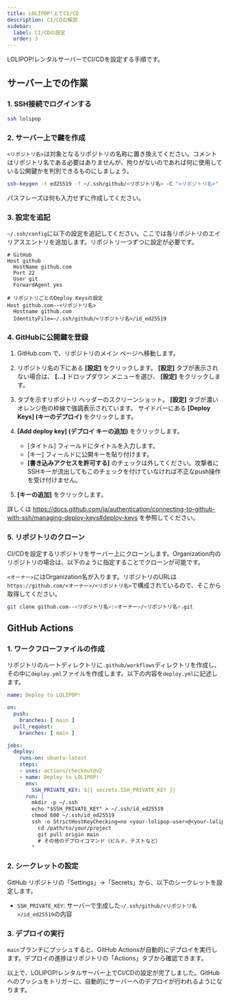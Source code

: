 ```yaml
---
title: LOLIPOP!上でCI/CD
description: CI/CDの解説
sidebar:
  label: CI/CDの設定
  order: 3
---
```


LOLIPOP!レンタルサーバーでCI/CDを設定する手順です。

## サーバー上での作業

### 1. SSH接続でログインする

```bash
ssh lolipop
```

### 2. サーバー上で鍵を作成

`<リポジトリ名>`は対象となるリポジトリの名称に置き換えてください。コメントはリポジトリ名である必要はありませんが、拘りがないのであれば何に使用している公開鍵かを判別できるものにしましょう。

```bash
ssh-keygen -t ed25519 -f ~/.ssh/github/<リポジトリ名> -C "<リポジトリ名>"
```

パスフレーズは何も入力せずに作成してください。

### 3. 設定を追記

`~/.ssh/config`に以下の設定を追記してください。ここでは各リポジトリのエイリアスエントリを追加します。リポジトリ一つずつに設定が必要です。

```vim
# GitHub
Host github
  HostName github.com
  Port 22
  User git
  ForwardAgent yes

# リポジトリごとのDeploy Keysの設定
Host github.com--<リポジトリ名>
  Hostname github.com
  IdentityFile=~/.ssh/github/<リポジトリ名>/id_ed25519
```

### 4. GitHubに公開鍵を登録

1. GitHub.com で、リポジトリのメイン ページへ移動します。

2. リポジトリ名の下にある **[設定]** をクリックします。 **[設定]** タブが表示されない場合は、 **[…]** ドロップダウン メニューを選び、 **[設定]** をクリックします。

3. タブを示すリポジトリ ヘッダーのスクリーンショット。 **[設定]** タブが濃いオレンジ色の枠線で強調表示されています。
サイドバーにある **[Deploy Keys] (キーのデプロイ)** をクリックします。

4. **[Add deploy key] (デプロイ キーの追加)** をクリックします。

   - [タイトル] フィールドにタイトルを入力します。
   - [キー] フィールドに公開キーを貼り付けます。
   - **[書き込みアクセスを許可する]** のチェックは外してください。攻撃者にSSHキーが流出してもこのチェックを付けていなければ不正なpush操作を受け付けません。

5. **[キーの追加]** をクリックします。

詳しくは <a href="https://docs.github.com/ja/authentication/connecting-to-github-with-ssh/managing-deploy-keys#deploy-keys" target="_blank">https://docs.github.com/ja/authentication/connecting-to-github-with-ssh/managing-deploy-keys#deploy-keys</a> を参照してください。

### 5. リポジトリのクローン

CI/CDを設定するリポジトリをサーバー上にクローンします。Organization内のリポジトリの場合は、以下のように指定することでクローンが可能です。

`<オーナー>`にはOrganization名が入ります。リポジトリのURLは`https://github.com/<オーナー>/<リポジトリ名>`で構成されているので、そこから取得してください。

```bash
git clone github.com--<リポジトリ名>:<オーナー>/<リポジトリ名>.git
```

## GitHub Actions

### 1. ワークフローファイルの作成

リポジトリのルートディレクトリに`.github/workflows`ディレクトリを作成し、その中に`deploy.yml`ファイルを作成します。以下の内容を`deploy.yml`に記述します。

```yaml
name: Deploy to LOLIPOP!

on:
  push:
    branches: [ main ]
  pull_request:
    branches: [ main ]

jobs:
  deploy:
    runs-on: ubuntu-latest
    steps:
    - uses: actions/checkout@v2
    - name: Deploy to LOLIPOP!
      env:
        SSH_PRIVATE_KEY: ${{ secrets.SSH_PRIVATE_KEY }}
      run: |
        mkdir -p ~/.ssh
        echo "$SSH_PRIVATE_KEY" > ~/.ssh/id_ed25519
        chmod 600 ~/.ssh/id_ed25519
        ssh -o StrictHostKeyChecking=no <your-lolipop-user>@<your-lolipop-host> "
          cd /path/to/your/project
          git pull origin main
          # その他のデプロイコマンド（ビルド、テストなど）
        "
```

### 2. シークレットの設定

GitHub リポジトリの「Settings」→「Secrets」から、以下のシークレットを設定します。

- `SSH_PRIVATE_KEY`: サーバーで生成した`~/.ssh/github/<リポジトリ名>/id_ed25519`の内容

### 3. デプロイの実行

`main`ブランチにプッシュすると、GitHub Actionsが自動的にデプロイを実行します。デプロイの進捗はリポジトリの「Actions」タブから確認できます。

以上で、LOLIPOP!レンタルサーバー上でCI/CDの設定が完了しました。GitHubへのプッシュをトリガーに、自動的にサーバーへのデプロイが行われるようになります。
